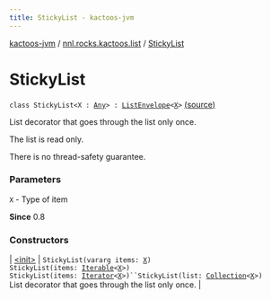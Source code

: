 ```yaml
---
title: StickyList - kactoos-jvm
---
```


[kactoos-jvm](../../index.html) / [nnl.rocks.kactoos.list](../index.html) / [StickyList](./index.html)

# StickyList

`class StickyList<X : `[`Any`](https://kotlinlang.org/api/latest/jvm/stdlib/kotlin/-any/index.html)`> : `[`ListEnvelope`](../-list-envelope/index.html)`<`[`X`](index.html#X)`>` [(source)](https://github.com/neonailol/kactoos/blob/master/kactoos-jvm/src/main/kotlin/nnl/rocks/kactoos/list/StickyList.kt#L23)

List decorator that goes through the list only once.

The list is read only.

There is no thread-safety guarantee.

### Parameters

`X` - Type of item

**Since**
0.8

### Constructors

| [&lt;init&gt;](-init-.html) | `StickyList(vararg items: `[`X`](index.html#X)`)`<br>`StickyList(items: `[`Iterable`](https://kotlinlang.org/api/latest/jvm/stdlib/kotlin.collections/-iterable/index.html)`<`[`X`](index.html#X)`>)`<br>`StickyList(items: `[`Iterator`](https://kotlinlang.org/api/latest/jvm/stdlib/kotlin.collections/-iterator/index.html)`<`[`X`](index.html#X)`>)``StickyList(list: `[`Collection`](https://kotlinlang.org/api/latest/jvm/stdlib/kotlin.collections/-collection/index.html)`<`[`X`](index.html#X)`>)`<br>List decorator that goes through the list only once. |

